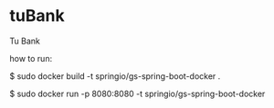 # tuBank
Tu Bank

how to run:

$ sudo docker build -t springio/gs-spring-boot-docker .

$ sudo docker run -p 8080:8080 -t springio/gs-spring-boot-docker
